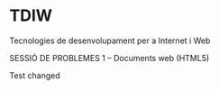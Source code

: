 # TDIW
Tecnologies de desenvolupament per a Internet i Web

SESSIÓ DE PROBLEMES 1 – Documents web (HTML5)

Test changed